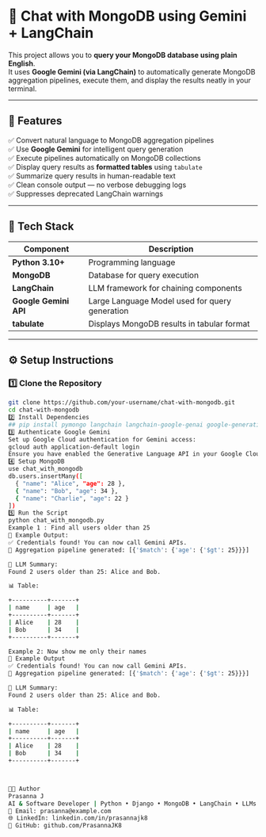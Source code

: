 # 🧠 Chat with MongoDB using Gemini + LangChain

This project allows you to **query your MongoDB database using plain English**.  
It uses **Google Gemini (via LangChain)** to automatically generate MongoDB aggregation pipelines, execute them, and display the results neatly in your terminal.

---

## 🚀 Features

✅ Convert natural language to MongoDB aggregation pipelines  
✅ Use **Google Gemini** for intelligent query generation  
✅ Execute pipelines automatically on MongoDB collections  
✅ Display query results as **formatted tables** using `tabulate`  
✅ Summarize query results in human-readable text  
✅ Clean console output — no verbose debugging logs  
✅ Suppresses deprecated LangChain warnings  

---

## 🧩 Tech Stack

| Component | Description |
|------------|-------------|
| **Python 3.10+** | Programming language |
| **MongoDB** | Database for query execution |
| **LangChain** | LLM framework for chaining components |
| **Google Gemini API** | Large Language Model used for query generation |
| **tabulate** | Displays MongoDB results in tabular format |

---

## ⚙️ Setup Instructions

### 1️⃣ Clone the Repository

```bash
git clone https://github.com/your-username/chat-with-mongodb.git
cd chat-with-mongodb
2️⃣ Install Dependencies
## pip install pymongo langchain langchain-google-genai google-generativeai tabulate
3️⃣ Authenticate Google Gemini
Set up Google Cloud authentication for Gemini access:
gcloud auth application-default login
Ensure you have enabled the Generative Language API in your Google Cloud project.
4️⃣ Setup MongoDB
use chat_with_mongodb
db.users.insertMany([
  { "name": "Alice", "age": 28 },
  { "name": "Bob", "age": 34 },
  { "name": "Charlie", "age": 22 }
])
5️⃣ Run the Script
python chat_with_mongodb.py
Example 1 : Find all users older than 25
🧾 Example Output:
✅ Credentials found! You can now call Gemini APIs.
🧠 Aggregation pipeline generated: [{'$match': {'age': {'$gt': 25}}}]

💬 LLM Summary:
Found 2 users older than 25: Alice and Bob.

📊 Table:

+----------+-------+
| name     | age   |
+----------+-------+
| Alice    | 28    |
| Bob      | 34    |
+----------+-------+

Example 2: Now show me only their names
🧾 Example Output
✅ Credentials found! You can now call Gemini APIs.
🧠 Aggregation pipeline generated: [{'$match': {'age': {'$gt': 25}}}]

💬 LLM Summary:
Found 2 users older than 25: Alice and Bob.

📊 Table:

+----------+-------+
| name     | age   |
+----------+-------+
| Alice    | 28    |
| Bob      | 34    |
+----------+-------+



👨‍💻 Author
Prasanna J
AI & Software Developer | Python • Django • MongoDB • LangChain • LLMs
📧 Email: prasanna@example.com
🌐 LinkedIn: linkedin.com/in/prasannajk8
💼 GitHub: github.com/PrasannaJK8
